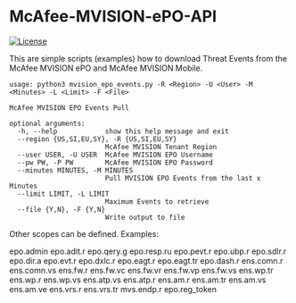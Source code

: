 # McAfee-MVISION-ePO-API
[![License](https://img.shields.io/badge/License-Apache%202.0-blue.svg)](https://opensource.org/licenses/Apache-2.0)

This are simple scripts (examples) how to download Threat Events from the McAfee MVISION ePO and McAfee MVISION Mobile.

```
usage: python3 mvision_epo_events.py -R <Region> -U <User> -M <Minutes> -L <Limit> -F <File>

McAfee MVISION EPO Events Pull

optional arguments:
  -h, --help            show this help message and exit
  --region {US,SI,EU,SY}, -R {US,SI,EU,SY}
                        McAfee MVISION Tenant Region
  --user USER, -U USER  McAfee MVISION EPO Username
  --pw PW, -P PW        McAfee MVISION EPO Password
  --minutes MINUTES, -M MINUTES
                        Pull MVISION EPO Events from the last x Minutes
  --limit LIMIT, -L LIMIT
                        Maximum Events to retrieve
  --file {Y,N}, -F {Y,N}
                        Write output to file
```

Other scopes can be defined. Examples:

epo.admin epo.adit.r epo.qery.g epo.resp.ru epo.pevt.r epo.ubp.r epo.sdlr.r epo.dir.a epo.evt.r epo.dxlc.r epo.eagt.r epo.eagt.tr epo.dash.r ens.comn.r ens.comn.vs ens.fw.r ens.fw.vc ens.fw.vr ens.fw.vp ens.fw.vs ens.wp.tr ens.wp.r ens.wp.vs ens.atp.vs ens.atp.r ens.am.r ens.am.tr ens.am.vs ens.am.ve ens.vrs.r ens.vrs.tr mvs.endp.r epo.reg_token

